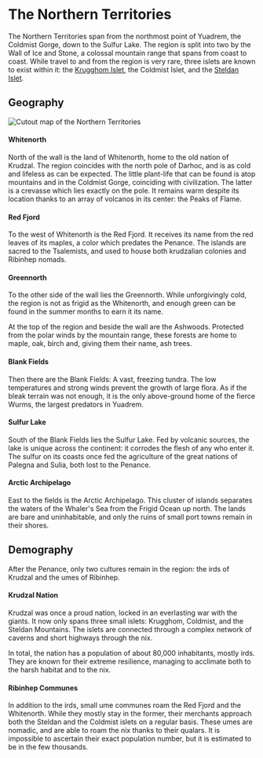 # The Northern Territories
<!-- INTRODUCTION ------------------------------------------------------------->
The Northern Territories span from the northmost point of Yuadrem, the Coldmist Gorge<!-- TODO. Add to map! -->, down to the Sulfur Lake.
The region is split into two by the Wall of Ice and Stone<!-- TODO. Link. -->, a colossal mountain range that spans from coast to coast.
While travel to and from the region is very rare, three islets are known to exist within it: the [Krugghom Islet](../islets/krugghom/index.md), the Coldmist Islet<!-- TODO. Link. -->, and the [Steldan Islet](../islets/steldan_islet.md).

<!-- GEOGRAPHY ---------------------------------------------------------------->
## Geography
![Cutout map of the Northern Territories](img/northern_territories_v083.png)

#### Whitenorth
North of the wall is the land of Whitenorth, home to the old nation of Krudzal.
The region coincides with the north pole of Darhoc, and is as cold and lifeless as can be expected.
The little plant-life that can be found is atop mountains and in the Coldmist Gorge, coinciding with civilization.
The latter is a crevasse which lies exactly on the pole.
It remains warm despite its location thanks to an array of volcanos in its center: the Peaks of Flame<!-- TODO. Link. -->.

#### Red Fjord
To the west of Whitenorth is the Red Fjord.
It receives its name from the red leaves of its maples, a color which predates the Penance<!-- TODO. Link. -->.
The islands are sacred to the Tsalemists<!-- TODO. Link. -->, and used to house both krudzalian colonies and Ribinhep nomads.

#### Greennorth
To the other side of the wall lies the Greennorth<!-- TODO. Change name in map. -->.
While unforgivingly cold, the region is not as frigid as the Whitenorth, and enough green can be found in the summer months to earn it its name.

At the top of the region and beside the wall are the Ashwoods<!-- TODO. Change name in map. -->.
Protected from the polar winds by the mountain range, these forests are home to maple, oak, birch and, giving them their name, ash trees.

#### Blank Fields
Then there are the Blank Fields: A vast, freezing tundra.
The low temperatures and strong winds prevent the growth of large flora.
As if the bleak terrain was not enough, it is the only above-ground home of the fierce Wurms<!-- TODO. Link. -->, the largest predators in Yuadrem.

#### Sulfur Lake
South of the Blank Fields lies the Sulfur Lake.
Fed by volcanic sources, the lake is unique across the continent: it corrodes the flesh of any who enter it.
The sulfur on its coasts once fed the agriculture of the great nations of Palegna and Sulia, both lost to the Penance.

#### Arctic Archipelago
East to the fields is the Arctic Archipelago.
This cluster of islands separates the waters of the Whaler's Sea from the Frigid Ocean up north.
The lands are bare and uninhabitable, and only the ruins of small port towns remain in their shores.

<!-- DEMOGRAPHY --------------------------------------------------------------->
## Demography
After the Penance, only two cultures remain in the region: the irds of Krudzal and the umes of Ribinhep.

#### Krudzal Nation
Krudzal was once a proud nation, locked in an everlasting war with the giants<!-- TODO. Link. -->.
It now only spans three small islets: Krugghom, Coldmist, and the Steldan Mountains<!-- TODO. Add to map. -->.
The islets are connected through a complex network of caverns and short highways through the nix.

In total, the nation has a population of about 80,000 inhabitants, mostly irds.
They are known for their extreme resilience, managing to acclimate both to the harsh habitat and to the nix.

#### Ribinhep Communes
In addition to the irds, small ume communes roam the Red Fjord and the Whitenorth.
While they mostly stay in the former, their merchants approach both the Steldan and the Coldmist islets on a regular basis.
These umes are nomadic, and are able to roam the nix thanks to their qualars<!-- TODO. Link. -->.
It is impossible to ascertain their exact population number, but it is estimated to be in the few thousands.
